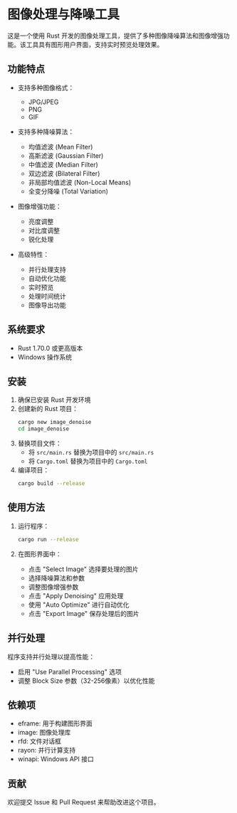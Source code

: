 # 图像处理与降噪工具

这是一个使用 Rust 开发的图像处理工具，提供了多种图像降噪算法和图像增强功能。该工具具有图形用户界面，支持实时预览处理效果。

## 功能特点

- 支持多种图像格式：
  - JPG/JPEG
  - PNG
  - GIF

- 支持多种降噪算法：
  - 均值滤波 (Mean Filter)
  - 高斯滤波 (Gaussian Filter)
  - 中值滤波 (Median Filter)
  - 双边滤波 (Bilateral Filter)
  - 非局部均值滤波 (Non-Local Means)
  - 全变分降噪 (Total Variation)

- 图像增强功能：
  - 亮度调整
  - 对比度调整
  - 锐化处理

- 高级特性：
  - 并行处理支持
  - 自动优化功能
  - 实时预览
  - 处理时间统计
  - 图像导出功能

## 系统要求

- Rust 1.70.0 或更高版本
- Windows 操作系统

## 安装

1. 确保已安装 Rust 开发环境
2. 创建新的 Rust 项目：
   ```bash
   cargo new image_denoise
   cd image_denoise
   ```
3. 替换项目文件：
   - 将 `src/main.rs` 替换为项目中的 `src/main.rs`
   - 将 `Cargo.toml` 替换为项目中的 `Cargo.toml`
4. 编译项目：
   ```bash
   cargo build --release
   ```

## 使用方法

1. 运行程序：
   ```bash
   cargo run --release
   ```

2. 在图形界面中：
   - 点击 "Select Image" 选择要处理的图片
   - 选择降噪算法和参数
   - 调整图像增强参数
   - 点击 "Apply Denoising" 应用处理
   - 使用 "Auto Optimize" 进行自动优化
   - 点击 "Export Image" 保存处理后的图片

## 并行处理

程序支持并行处理以提高性能：
- 启用 "Use Parallel Processing" 选项
- 调整 Block Size 参数（32-256像素）以优化性能

## 依赖项

- eframe: 用于构建图形界面
- image: 图像处理库
- rfd: 文件对话框
- rayon: 并行计算支持
- winapi: Windows API 接口

## 贡献

欢迎提交 Issue 和 Pull Request 来帮助改进这个项目。 
